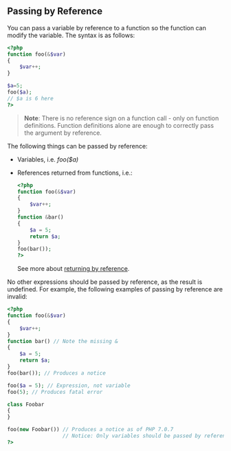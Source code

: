 Passing by Reference
--------------------

You can pass a variable by reference to a function so the function can
modify the variable. The syntax is as follows:

``` php
<?php
function foo(&$var)
{
    $var++;
}

$a=5;
foo($a);
// $a is 6 here
?>
```

> **Note**: <span class="simpara"> There is no reference sign on a
> function call - only on function definitions. Function definitions
> alone are enough to correctly pass the argument by reference. </span>

The following things can be passed by reference:

-   <span class="simpara"> Variables, i.e. *foo($a)* </span>

-   References returned from functions, i.e.:

    ``` php
    <?php
    function foo(&$var)
    {
        $var++;
    }
    function &bar()
    {
        $a = 5;
        return $a;
    }
    foo(bar());
    ?>
    ```

    See more about
    <a href="/language/references/return.html" class="link">returning by reference</a>.

No other expressions should be passed by reference, as the result is
undefined. For example, the following examples of passing by reference
are invalid:

``` php
<?php
function foo(&$var)
{
    $var++;
}
function bar() // Note the missing &
{
    $a = 5;
    return $a;
}
foo(bar()); // Produces a notice

foo($a = 5); // Expression, not variable
foo(5); // Produces fatal error

class Foobar
{
}

foo(new Foobar()) // Produces a notice as of PHP 7.0.7
                  // Notice: Only variables should be passed by reference
?>
```
